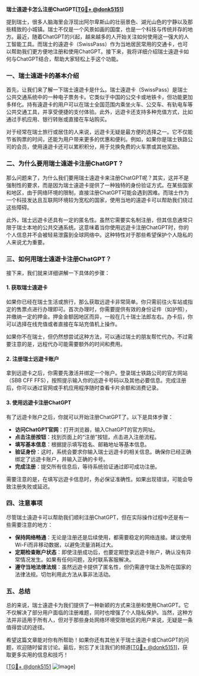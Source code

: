 **瑞士遠遊卡怎么注册ChatGPT[[TG💪+ @donk5151](https://t.me/s/donk5151)]**

提到瑞士，很多人脑海里会浮现出阿尔卑斯山的壮丽景色、湖光山色的宁静以及那些精致的小城镇。瑞士不仅是一个风景如画的国度，也是一个科技与传统并存的地方。最近，随着ChatGPT的兴起，越来越多的人开始关注如何使用这一强大的人工智能工具。而瑞士的遠遊卡（SwissPass）作为当地居民常用的交通卡，也可以帮助我们更方便地注册和使用ChatGPT。接下来，我将详细介绍瑞士遠遊卡如何与ChatGPT结合，帮助大家轻松上手这个功能。

### 一、瑞士遠遊卡的基本介绍

首先，让我们来了解一下瑞士遠遊卡是什么。瑞士遠遊卡（SwissPass）是瑞士公共交通系统中的一种电子票务卡。它类似于中国的公交卡或地铁卡，但功能更加多样化。持有遠遊卡的用户可以在瑞士全国范围内乘坐火车、公交车、有轨电车等公共交通工具，并享受便捷的支付体验。此外，远遊卡还支持多种充值方式，比如通过手机应用、银行转账或直接在车站购买。

对于经常在瑞士旅行或居住的人来说，远遊卡无疑是最方便的选择之一。它不仅能节省购票的时间，还能为用户带来更多的优惠和便利。例如，如果你是瑞士铁路公司的会员，使用遠遊卡还可以累积积分，用于兑换免费的火车票或其他奖励。

### 二、为什么要用瑞士遠遊卡注册ChatGPT？

那么问题来了，为什么我们要用瑞士遠遊卡来注册ChatGPT呢？其实，这并不是强制性的要求，而是因为瑞士遠遊卡提供了一种独特的身份验证方式。在某些国家和地区，由于网络环境的限制，直接注册ChatGPT可能会遇到困难。而瑞士作为一个科技发达且互联网环境较为宽松的国家，使用当地的遠遊卡可以帮助我们绕过这些障碍。

此外，瑞士远遊卡还具有一定的匿名性。虽然它需要实名制注册，但其信息通常只限于瑞士本地的公共交通系统。这意味着当你使用远遊卡注册ChatGPT时，你的个人信息并不会被轻易泄露到全球网络中。这种特性对于那些希望保护个人隐私的人来说尤为重要。

### 三、如何用瑞士遠遊卡注册ChatGPT？

接下来，我们就来详细讲解一下具体的步骤：

#### 1. 获取瑞士遠遊卡

如果你已经在瑞士生活或旅行，那么获取远遊卡非常简单。你只需前往火车站或指定的售票点进行办理即可。首次办理时，你需要提供有效的身份证件（如护照），并缴纳一定的押金。押金金额因地区而异，一般在几十瑞士法郎左右。办卡后，你可以选择在线充值或者直接在车站充值机上操作。

如果你不在瑞士，但仍然想尝试这种方法，可以通过瑞士的朋友帮忙代办。不过需要注意的是，远程代办可能需要额外的时间和费用。

#### 2. 注册瑞士远遊卡账户

拿到远遊卡之后，你需要先激活并绑定一个账户。登录瑞士铁路公司的官方网站（SBB CFF FFS），按照提示输入你的远遊卡号码以及其他必要信息。完成注册后，你可以通过官网或手机应用程序随时查看卡片余额和消费记录。

#### 3. 使用远遊卡注册ChatGPT

有了远遊卡账户之后，你就可以开始注册ChatGPT了。以下是具体步骤：

- **访问ChatGPT官网**：打开浏览器，输入ChatGPT的官方网址。
- **点击注册按钮**：找到页面上的“注册”按钮，点击进入注册流程。
- **填写基本信息**：根据提示填写姓名、邮箱地址等基本信息。
- **验证身份**：这时，系统会要求你输入瑞士远遊卡的相关信息。确保你已经正确绑定了远遊卡账户，并输入正确的卡号。
- **完成注册**：提交所有信息后，等待系统验证通过即可成功注册。

需要注意的是，在填写远遊卡信息时，务必保证准确性。如果出现错误，可能会导致注册失败或延迟。

### 四、注意事项

尽管瑞士遠遊卡可以帮助我们顺利注册ChatGPT，但在实际操作过程中还是有一些需要注意的地方：

- **保持网络畅通**：无论是注册还是后续使用，都需要稳定的网络连接。建议使用Wi-Fi而非移动数据，以避免流量消耗过大。
- **定期检查账户状态**：即使注册成功后，也要定期登录远遊卡账户，确认没有异常情况发生。如果有任何问题，及时联系客服解决。
- **遵守当地法律法规**：虽然远遊卡提供了匿名性，但仍需遵守瑞士及所在国家的法律法规。切勿利用此方法从事非法活动。

### 五、总结

总的来说，瑞士遠遊卡为我们提供了一种新颖的方式来注册和使用ChatGPT。它不仅解决了部分用户面临的注册难题，同时也增强了个人隐私保护。当然，这种方法并非适用于所有人，但对于那些身处网络环境受限地区的用户来说，无疑是一条值得尝试的途径。

希望这篇文章能对你有所帮助！如果你还有其他关于瑞士遠遊卡或ChatGPT的问题，欢迎随时留言讨论。最后，别忘了关注我们的频道[[TG💪+ @donk5151](https://t.me/s/donk5151)]，获取更多实用的信息和技巧！

[[TG💪+ @donk5151](https://t.me/s/donk5151) ![Image](https://i.postimg.cc/rwNCRYN7/Snipaste-2025-04-30-17-27-05.png)]